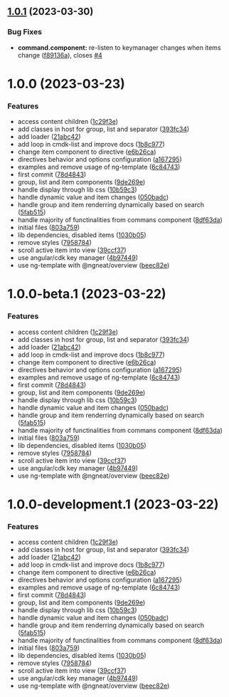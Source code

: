 ## [1.0.1](https://github.com/ngneat/cmdk/compare/v1.0.0...v1.0.1) (2023-03-30)


### Bug Fixes

* **command.component:** re-listen to keymanager changes when items change ([f89136a](https://github.com/ngneat/cmdk/commit/f89136a1206cd6741e4ef6c8945a0cf0735eb4c5)), closes [#4](https://github.com/ngneat/cmdk/issues/4)

# 1.0.0 (2023-03-23)


### Features

* access content children ([1c29f3e](https://github.com/ngneat/cmdk/commit/1c29f3e1fbb6a20bab0bd185572dd33ef40b87ce))
* add classes in host for group, list and separator ([393fc34](https://github.com/ngneat/cmdk/commit/393fc34af6a000850460cd928031e4fd75f6621f))
* add loader ([21abc42](https://github.com/ngneat/cmdk/commit/21abc42dd42f1d8eaa07fef086d03c739196089c))
* add loop in cmdk-list and improve docs ([1b8c977](https://github.com/ngneat/cmdk/commit/1b8c977b8f3c7bb1d26b66520dad21e1077980e4))
* change item component to directive ([e6b26ca](https://github.com/ngneat/cmdk/commit/e6b26ca66a96d40b20ba82f5c130d96cdcfbcf27))
* directives behavior and options configuration ([a167295](https://github.com/ngneat/cmdk/commit/a167295dcc19561a6b6f048a98279877bc1ad28d))
* examples and remove usage of ng-template ([6c84743](https://github.com/ngneat/cmdk/commit/6c84743bf7931ea4cdc171ac370c4b62365d0347))
* first commit ([78d4843](https://github.com/ngneat/cmdk/commit/78d48431e3bed79fa1acbd917dcd29362641bc3c))
* group, list and item components ([9de269e](https://github.com/ngneat/cmdk/commit/9de269eee414ffafaa2185558cc68eaa1977afa1))
* handle display through lib css ([10b59c3](https://github.com/ngneat/cmdk/commit/10b59c3b34756acba7afdcf43188891f2f773334))
* handle dynamic value and item changes ([050badc](https://github.com/ngneat/cmdk/commit/050badc58dd1ba4a6dbf0cfa72cdaafbdb46023b))
* handle group and item renderring dynamically based on search ([5fab515](https://github.com/ngneat/cmdk/commit/5fab51582d7223e256e463c7ab464c4a29dbc6e9))
* handle majority of functinalities from commans component ([8df63da](https://github.com/ngneat/cmdk/commit/8df63dab616eb6c5b09acefcbf696055379154b8))
* initial files ([803a759](https://github.com/ngneat/cmdk/commit/803a75902a757ca478ac6dde7e71d0b50f44bcf5))
* lib dependencies, disabled items ([1030b05](https://github.com/ngneat/cmdk/commit/1030b0593c89a4f9a8d1ff78b4348952f379225f))
* remove styles ([7958784](https://github.com/ngneat/cmdk/commit/79587847d4f323a110f6093e3c795ee29b80e190))
* scroll active item into view ([39ccf37](https://github.com/ngneat/cmdk/commit/39ccf375300f1adb1791efca81ec41526073682c))
* use angular/cdk key manager ([4b97449](https://github.com/ngneat/cmdk/commit/4b97449e181746f6d9de64719e734be6965de199))
* use ng-template with @ngneat/overview ([beec82e](https://github.com/ngneat/cmdk/commit/beec82e9c4d753b9fd8c72d14ffb18ebb23feea3))

# 1.0.0-beta.1 (2023-03-22)


### Features

* access content children ([1c29f3e](https://github.com/ngneat/cmdk/commit/1c29f3e1fbb6a20bab0bd185572dd33ef40b87ce))
* add classes in host for group, list and separator ([393fc34](https://github.com/ngneat/cmdk/commit/393fc34af6a000850460cd928031e4fd75f6621f))
* add loader ([21abc42](https://github.com/ngneat/cmdk/commit/21abc42dd42f1d8eaa07fef086d03c739196089c))
* add loop in cmdk-list and improve docs ([1b8c977](https://github.com/ngneat/cmdk/commit/1b8c977b8f3c7bb1d26b66520dad21e1077980e4))
* change item component to directive ([e6b26ca](https://github.com/ngneat/cmdk/commit/e6b26ca66a96d40b20ba82f5c130d96cdcfbcf27))
* directives behavior and options configuration ([a167295](https://github.com/ngneat/cmdk/commit/a167295dcc19561a6b6f048a98279877bc1ad28d))
* examples and remove usage of ng-template ([6c84743](https://github.com/ngneat/cmdk/commit/6c84743bf7931ea4cdc171ac370c4b62365d0347))
* first commit ([78d4843](https://github.com/ngneat/cmdk/commit/78d48431e3bed79fa1acbd917dcd29362641bc3c))
* group, list and item components ([9de269e](https://github.com/ngneat/cmdk/commit/9de269eee414ffafaa2185558cc68eaa1977afa1))
* handle display through lib css ([10b59c3](https://github.com/ngneat/cmdk/commit/10b59c3b34756acba7afdcf43188891f2f773334))
* handle dynamic value and item changes ([050badc](https://github.com/ngneat/cmdk/commit/050badc58dd1ba4a6dbf0cfa72cdaafbdb46023b))
* handle group and item renderring dynamically based on search ([5fab515](https://github.com/ngneat/cmdk/commit/5fab51582d7223e256e463c7ab464c4a29dbc6e9))
* handle majority of functinalities from commans component ([8df63da](https://github.com/ngneat/cmdk/commit/8df63dab616eb6c5b09acefcbf696055379154b8))
* initial files ([803a759](https://github.com/ngneat/cmdk/commit/803a75902a757ca478ac6dde7e71d0b50f44bcf5))
* lib dependencies, disabled items ([1030b05](https://github.com/ngneat/cmdk/commit/1030b0593c89a4f9a8d1ff78b4348952f379225f))
* remove styles ([7958784](https://github.com/ngneat/cmdk/commit/79587847d4f323a110f6093e3c795ee29b80e190))
* scroll active item into view ([39ccf37](https://github.com/ngneat/cmdk/commit/39ccf375300f1adb1791efca81ec41526073682c))
* use angular/cdk key manager ([4b97449](https://github.com/ngneat/cmdk/commit/4b97449e181746f6d9de64719e734be6965de199))
* use ng-template with @ngneat/overview ([beec82e](https://github.com/ngneat/cmdk/commit/beec82e9c4d753b9fd8c72d14ffb18ebb23feea3))

# 1.0.0-development.1 (2023-03-22)


### Features

* access content children ([1c29f3e](https://github.com/ngneat/cmdk/commit/1c29f3e1fbb6a20bab0bd185572dd33ef40b87ce))
* add classes in host for group, list and separator ([393fc34](https://github.com/ngneat/cmdk/commit/393fc34af6a000850460cd928031e4fd75f6621f))
* add loader ([21abc42](https://github.com/ngneat/cmdk/commit/21abc42dd42f1d8eaa07fef086d03c739196089c))
* add loop in cmdk-list and improve docs ([1b8c977](https://github.com/ngneat/cmdk/commit/1b8c977b8f3c7bb1d26b66520dad21e1077980e4))
* change item component to directive ([e6b26ca](https://github.com/ngneat/cmdk/commit/e6b26ca66a96d40b20ba82f5c130d96cdcfbcf27))
* directives behavior and options configuration ([a167295](https://github.com/ngneat/cmdk/commit/a167295dcc19561a6b6f048a98279877bc1ad28d))
* examples and remove usage of ng-template ([6c84743](https://github.com/ngneat/cmdk/commit/6c84743bf7931ea4cdc171ac370c4b62365d0347))
* first commit ([78d4843](https://github.com/ngneat/cmdk/commit/78d48431e3bed79fa1acbd917dcd29362641bc3c))
* group, list and item components ([9de269e](https://github.com/ngneat/cmdk/commit/9de269eee414ffafaa2185558cc68eaa1977afa1))
* handle display through lib css ([10b59c3](https://github.com/ngneat/cmdk/commit/10b59c3b34756acba7afdcf43188891f2f773334))
* handle dynamic value and item changes ([050badc](https://github.com/ngneat/cmdk/commit/050badc58dd1ba4a6dbf0cfa72cdaafbdb46023b))
* handle group and item renderring dynamically based on search ([5fab515](https://github.com/ngneat/cmdk/commit/5fab51582d7223e256e463c7ab464c4a29dbc6e9))
* handle majority of functinalities from commans component ([8df63da](https://github.com/ngneat/cmdk/commit/8df63dab616eb6c5b09acefcbf696055379154b8))
* initial files ([803a759](https://github.com/ngneat/cmdk/commit/803a75902a757ca478ac6dde7e71d0b50f44bcf5))
* lib dependencies, disabled items ([1030b05](https://github.com/ngneat/cmdk/commit/1030b0593c89a4f9a8d1ff78b4348952f379225f))
* remove styles ([7958784](https://github.com/ngneat/cmdk/commit/79587847d4f323a110f6093e3c795ee29b80e190))
* scroll active item into view ([39ccf37](https://github.com/ngneat/cmdk/commit/39ccf375300f1adb1791efca81ec41526073682c))
* use angular/cdk key manager ([4b97449](https://github.com/ngneat/cmdk/commit/4b97449e181746f6d9de64719e734be6965de199))
* use ng-template with @ngneat/overview ([beec82e](https://github.com/ngneat/cmdk/commit/beec82e9c4d753b9fd8c72d14ffb18ebb23feea3))

